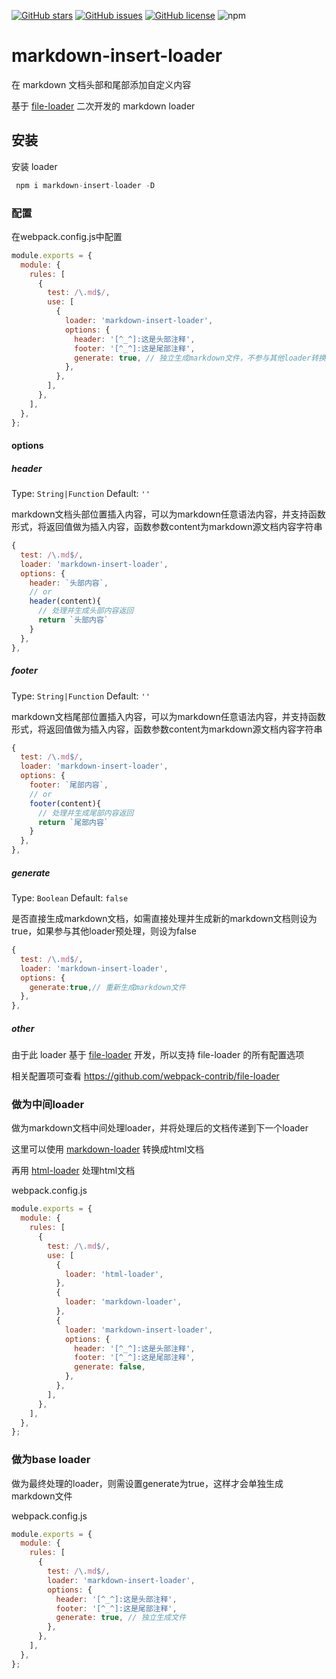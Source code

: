 [![GitHub stars](https://img.shields.io/github/stars/1015355299/markdown-insert-loader)](https://github.com/1015355299/markdown-insert-loader/stargazers) [![GitHub issues](https://img.shields.io/github/issues/1015355299/markdown-insert-loader)](https://github.com/1015355299/markdown-insert-loader/issues) [![GitHub license](https://img.shields.io/github/license/1015355299/markdown-insert-loader)](https://github.com/1015355299/markdown-insert-loader/blob/main/LICENSE) ![npm](https://img.shields.io/npm/v/markdown-insert-loader)

# markdown-insert-loader

在 markdown 文档头部和尾部添加自定义内容

基于 [file-loader](https://www.npmjs.com/package/file-loader) 二次开发的 markdown loader

## 安装

安装 loader

```js
 npm i markdown-insert-loader -D 
```

### 配置

在webpack.config.js中配置

```js
module.exports = {
  module: {
    rules: [
      {
        test: /\.md$/,
        use: [
          {
            loader: 'markdown-insert-loader',
            options: {
              header: '[^_^]:这是头部注释',
              footer: '[^_^]:这是尾部注释',
              generate: true, // 独立生成markdown文件，不参与其他loader转换
            },
          },
        ],
      },
    ],
  },
};
```

#### options

##### header

Type: `String|Function` Default: `''`

markdown文档头部位置插入内容，可以为markdown任意语法内容，并支持函数形式，将返回值做为插入内容，函数参数content为markdown源文档内容字符串

```js
{
  test: /\.md$/,
  loader: 'markdown-insert-loader',
  options: {
    header: `头部内容`,
    // or
    header(content){
      // 处理并生成头部内容返回
      return `头部内容`
    }
  },
},
```

##### footer

Type: `String|Function` Default: `''`

markdown文档尾部位置插入内容，可以为markdown任意语法内容，并支持函数形式，将返回值做为插入内容，函数参数content为markdown源文档内容字符串

```js
{
  test: /\.md$/,
  loader: 'markdown-insert-loader',
  options: {
    footer: `尾部内容`,
    // or
    footer(content){
      // 处理并生成尾部内容返回
      return `尾部内容`
    }
  },
},
```

##### generate

Type: `Boolean` Default: `false`

是否直接生成markdown文档，如需直接处理并生成新的markdown文档则设为true，如果参与其他loader预处理，则设为false

```js
{
  test: /\.md$/,
  loader: 'markdown-insert-loader',
  options: {
    generate:true,// 重新生成markdown文件
  },
},
```

##### other

由于此 loader 基于 [file-loader](https://www.npmjs.com/package/file-loader) 开发，所以支持 file-loader 的所有配置选项

相关配置项可查看 https://github.com/webpack-contrib/file-loader

### 做为中间loader

做为markdown文档中间处理loader，并将处理后的文档传递到下一个loader

这里可以使用 [markdown-loader](https://www.npmjs.com/package/markdown-loader) 转换成html文档

再用 [html-loader](https://www.npmjs.com/package/html-loader) 处理html文档

webpack.config.js

```js
module.exports = {
  module: {
    rules: [
      {
        test: /\.md$/,
        use: [
          {
            loader: 'html-loader',
          },
          {
            loader: 'markdown-loader',
          },
          {
            loader: 'markdown-insert-loader',
            options: {
              header: '[^_^]:这是头部注释',
              footer: '[^_^]:这是尾部注释',
              generate: false,
            },
          },
        ],
      },
    ],
  },
};
```

### 做为base loader

做为最终处理的loader，则需设置generate为true，这样才会单独生成markdown文件

webpack.config.js

```js
module.exports = {
  module: {
    rules: [
      {
        test: /\.md$/,
        loader: 'markdown-insert-loader',
        options: {
          header: '[^_^]:这是头部注释',
          footer: '[^_^]:这是尾部注释',
          generate: true, // 独立生成文件
        },
      },
    ],
  },
};
```

